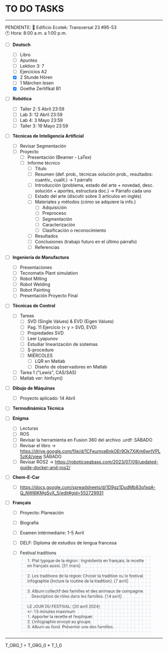 # TO DO TASKS 

---

PENDIENTE:
🚩 Edificio Ecotek: Transversal 23 #95-53  
🕐 Hora: 8:00 a.m. a 1:00 p.m.


- [ ] **Deutsch**
	- [ ] Libro
	- [ ] Apuntes
	- [ ] Lektion 3: 7
	- [ ] Ejercicios A2
	- [x] 2 Stunde Hören
	- [ ] 1 Märchen lesen
	- [x] Goethe Zertifikat B1

- [ ] **Robótica**
	- [ ] Taller 2: 5 Abril 23:59
	- [ ] Lab 3: 12 Abril 23:59
	- [ ] Lab 4: 3 Mayo 23:59
	- [ ] Taller 3: 19 Mayo 23:59

- [ ] **Técnicas de Inteligencia Artificial**
	- [ ] Revisar Segmentación
	- [ ] Proyecto
		- [ ] Presentación (Beamer - LaTex)
		- [ ] Informe técnico
			- [ ] Título
			- [ ] Resumen (def. prob., técnicas solución prob., resultados: cuantiv., cualit.) -> 1 párrafo
			- [ ] Introducción (problema, estado del arte + novedad, desc. solución + aportes, estructura doc.) -> Párrafo cada uno
			- [ ] Estado del arte (discutir sobre 3 artículos en inglés)
			- [ ] Materiales y métodos (cómo se adquiere la info.)
				- [ ] Adquisición
				- [ ] Preproceso
				- [ ] Segmentación
				- [ ] Caracterización
				- [ ] Clasificación o reconocimiento
			- [ ] Resultados
			- [ ] Conclusiones (trabajo futuro en el último párrafo)
			- [ ] Referencias

- [ ] **Ingeniería de Manufactura**
	- [ ] Presentaciones
	- [ ] Tecnomatix Plant simulation
	- [ ] Robot Milling
	- [ ] Robot Welding
	- [ ] Robot Painting
	- [ ] Presentación Proyecto Final

- [ ] **Técnicas de Control**
	- [ ] Tareas
		- [ ] SVD (Single Values) & EVD (Eigen Values)
		- [ ] Pag. 11 Ejercicio (< y > SVD, EVD)
		- [ ] Propiedades SVD
		- [ ] Leer Lyapunov
		- [ ] Estudiar linearización de sistemas
		- [ ] S-procedure
		- [ ] MIÉRCOLES
			- [ ] LQR en Matlab
			- [ ] Diseño de observadores en Matlab
	- [ ] Tarea 1 ("Lewis", CAS/SAS)
	- [ ] Matlab ver: hinfsyn()

- [ ] **Dibujo de Máquinas**
	- [ ] Proyecto aplicado: 14 Abril

- [ ] **Termodinámica Técnica**

- [ ] **Enigma**
	 - [ ] Lecturas
	 - [ ] ROS
	 - [ ] Revisar la herramienta en Fusion 360 del archivo .urdf: SÁBADO
	 - [ ] Revisar el libro -> https://drive.google.com/file/d/1CFeumva6nkOEr9Ok7XiKm6wrIVPL5zK4/view SÁBADO
	 - [ ] Revisar ROS2 -> https://roboticseabass.com/2023/07/09/updated-guide-docker-and-ros2/

- [ ] **Chem-E-Car**
	- [ ] https://docs.google.com/spreadsheets/d/1D9gz1DudMb83q1xqA-Q_NW8IKMgSvX_5/edit#gid=552729931





- [ ]  **Français**
	- [ ] Proyecto: Planeación
	- [ ] Biografía
	- [ ] Examen intérmediaire: 1-5 Avril
	- [ ] DELF: Diploma de estudios de lengua francesa
	- [ ] Festival traditions
		![](attachments/Pasted%20image%2020240323081323.png)



---

T_ORG_1 = T_ORG_0 * T_1_0


